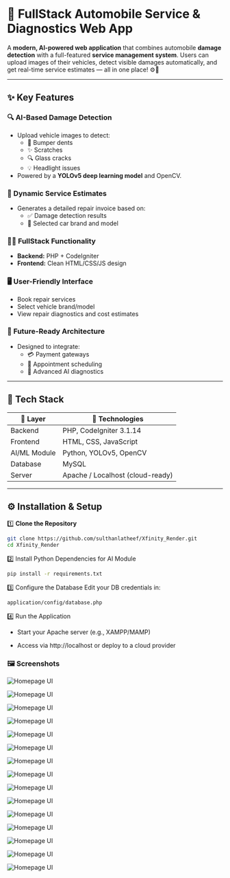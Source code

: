 # 🚗 FullStack Automobile Service & Diagnostics Web App

A **modern, AI-powered web application** that combines automobile **damage detection**
with a full-featured **service management system**. Users can upload images of their
vehicles, detect visible damages automatically, and get real-time service estimates — all in one place! ⚙️🧠

---

## ✨ Key Features

### 🔍 AI-Based Damage Detection
- Upload vehicle images to detect:
  - 🚙 Bumper dents  
  - ✨ Scratches  
  - 🔍 Glass cracks  
  - 💡 Headlight issues  
- Powered by a **YOLOv5 deep learning model** and OpenCV.

### 🧾 Dynamic Service Estimates
- Generates a detailed repair invoice based on:
  - ✅ Damage detection results  
  - 🚗 Selected car brand and model  

### 🧑‍💻 FullStack Functionality
- **Backend:** PHP + CodeIgniter  
- **Frontend:** Clean HTML/CSS/JS design  

### 🖥️ User-Friendly Interface
- Book repair services  
- Select vehicle brand/model  
- View repair diagnostics and cost estimates  

### 🚀 Future-Ready Architecture
- Designed to integrate:
  - 💳 Payment gateways  
  - 📅 Appointment scheduling  
  - 🧠 Advanced AI diagnostics  

---

## 🧰 Tech Stack

| 🧱 Layer      | 🧪 Technologies                  |
|---------------|----------------------------------|
| Backend       | PHP, CodeIgniter 3.1.14          |
| Frontend      | HTML, CSS, JavaScript            |
| AI/ML Module  | Python, YOLOv5, OpenCV           |
| Database      | MySQL                            |
| Server        | Apache / Localhost (cloud-ready) |

---

## ⚙️ Installation & Setup
1️⃣ **Clone the Repository**
```bash
git clone https://github.com/sulthanlatheef/Xfinity_Render.git
cd Xfinity_Render
```
2️⃣ Install Python Dependencies for AI Module
```bash
pip install -r requirements.txt

```
3️⃣ Configure the Database
Edit your DB credentials in:
```bash
application/config/database.php
```
4️⃣ Run the Application

  * Start your Apache server (e.g., XAMPP/MAMP)

  * Access via http://localhost or deploy to a cloud provider

### 🖼️ Screenshots
![Homepage UI](assets/images/homepage.png)  

![Homepage UI](assets/images/intro.png)  

![Homepage UI](assets/images/xyle.png) 

![Homepage UI](assets/images/signup.png)  

![Homepage UI](assets/images/login.png) 

![Homepage UI](assets/images/login2.png) 

![Homepage UI](assets/images/services.png) 

![Homepage UI](assets/images/upload) 

![Homepage UI](assets/images/result.png) 

![Homepage UI](assets/images/invoice.png) 

![Homepage UI](assets/images/booked.png) 

![Homepage UI](assets/images/track.png) 

![Homepage UI](assets/images/p1.png)

![Homepage UI](assets/images/p2.png) 

![Homepage UI](assets/images/about.png) 





